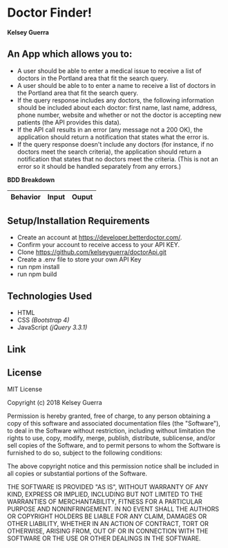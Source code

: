 # **Doctor Finder!**

#### Kelsey Guerra

## An App which allows you to:
* A user should be able to enter a medical issue to receive a list of doctors in the Portland area that fit the search query.
* A user should be able to to enter a name to receive a list of doctors in the Portland area that fit the search query.
* If the query response includes any doctors, the following information should be included about each doctor: first name, last name, address, phone number, website and whether or not the doctor is accepting new patients (the API provides this data).
* If the API call results in an error (any message not a 200 OK), the application should return a notification that states what the error is.
* If the query response doesn't include any doctors (for instance, if no doctors meet the search criteria), the application should return a notification that states that no doctors meet the criteria. (This is not an error so it should be handled separately from any errors.)



**BDD Breakdown**

Behavior | Input | Ouput
------------ | ------------- | -------------


## Setup/Installation Requirements

* Create an account at https://developer.betterdoctor.com/.
* Confirm your account to receive access to your API KEY.
* Clone https://github.com/kelseyguerra/doctorApi.git
* Create a .env file to store your own API Key
* run npm install
* run npm build

## Technologies Used

* HTML
* CSS _(Bootstrap 4)_
* JavaScript _(jQuery 3.3.1)_

## Link



## License

MIT License

Copyright (c) 2018 Kelsey Guerra

Permission is hereby granted, free of charge, to any person obtaining a copy
of this software and associated documentation files (the "Software"), to deal
in the Software without restriction, including without limitation the rights
to use, copy, modify, merge, publish, distribute, sublicense, and/or sell
copies of the Software, and to permit persons to whom the Software is
furnished to do so, subject to the following conditions:

The above copyright notice and this permission notice shall be included in all
copies or substantial portions of the Software.

THE SOFTWARE IS PROVIDED "AS IS", WITHOUT WARRANTY OF ANY KIND, EXPRESS OR
IMPLIED, INCLUDING BUT NOT LIMITED TO THE WARRANTIES OF MERCHANTABILITY,
FITNESS FOR A PARTICULAR PURPOSE AND NONINFRINGEMENT. IN NO EVENT SHALL THE
AUTHORS OR COPYRIGHT HOLDERS BE LIABLE FOR ANY CLAIM, DAMAGES OR OTHER
LIABILITY, WHETHER IN AN ACTION OF CONTRACT, TORT OR OTHERWISE, ARISING FROM,
OUT OF OR IN CONNECTION WITH THE SOFTWARE OR THE USE OR OTHER DEALINGS IN THE
SOFTWARE.
